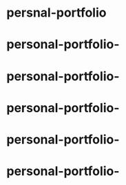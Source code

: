 # persnal-portfolio
# personal-portfolio-
# personal-portfolio-
# personal-portfolio-
# personal-portfolio-
# personal-portfolio-
